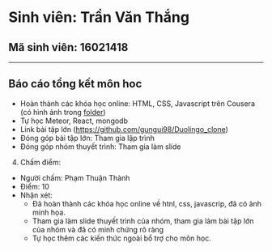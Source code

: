 # Sinh viên: Trần Văn Thắng
## Mã sinh viên: 16021418
---
## Báo cáo tổng kết môn hoc

* Hoàn thành các khóa học online: HTML, CSS, Javascript trên Cousera (có hình ảnh trong [folder](https://github.com/truonganhhoang/INT2208-4-2018/tree/master/TranVanThang))
* Tự học Meteor, React, mongodb
* Link bài tập lớn (https://github.com/gungui98/Duolingo_clone)
* Đóng góp bài tập lớn: Tham gia lập trình
* Đóng góp nhóm thuyết trình: Tham gia làm slide

4. Chấm điểm:
- Người chấm: Phạm Thuận Thành
- Điểm: 10
- Nhận xét: 
  - Đã hoàn thành các khóa học online về htnl, css, javascrip, đã có ảnh minh họa.
  - Tham gia làm slide thuyết trình của nhóm, tham gia làm bài tập lớn của nhóm và đã có minh chứng rõ ràng
  - Tự học thêm các kiến thức ngoài bổ trợ cho môn học.
